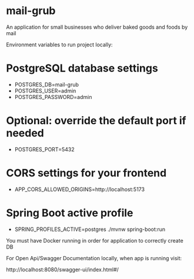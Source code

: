 # mail-grub
An application for small businesses who deliver baked goods and foods by mail

Environment variables to run project locally:

# PostgreSQL database settings
- POSTGRES_DB=mail-grub
- POSTGRES_USER=admin
- POSTGRES_PASSWORD=admin

# Optional: override the default port if needed
- POSTGRES_PORT=5432

# CORS settings for your frontend
- APP_CORS_ALLOWED_ORIGINS=http://localhost:5173

# Spring Boot active profile
- SPRING_PROFILES_ACTIVE=postgres ./mvnw spring-boot:run

You must have Docker running in order for application to correctly create DB

For Open Api/Swagger Documentation locally, when app is running visit:

http://localhost:8080/swagger-ui/index.html#/
